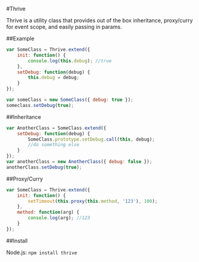 #Thrive

Thrive is a utility class that provides out of the box inheritance, proxy/curry for event scope, and easily passing in params.


##Example

```javascript
var SomeClass = Thrive.extend({
	init: function() {
		console.log(this.debug); //true
	},
	setDebug: function(debug) {
		this.debug = debug;
	}
});

var someClass = new SomeClass({ debug: true });
someclass.setDebug(true);
```

##Inheritance

```javascript
var AnotherClass = SomeClass.extend({
	setDebug: function(debug) {
		SomeClass.prototype.setDebug.call(this, debug);
		//do something else
	}
});
var anotherClass = new AnotherClass({ debug: false });
anotherClass.setDebug(true);
```

##Proxy/Curry
```javascript
var SomeClass = Thrive.extend({
	init: function() {
		setTimeout(this.proxy(this.method, '123'), 100);
	},
	method: function(arg) {
		console.log(arg); //123
	}
});
```

##Install

<!--Browser: [Development]() | [Production]()-->

Node.js: `npm install thrive`

